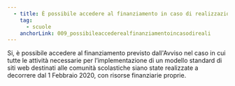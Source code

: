 ```yaml
---
  - title: È possibile accedere al finanziamento in caso di realizzazione del progetto prima della pubblicazione dell'Avviso "Esperienza del cittadino nei servizi pubblici” SCUOLE in riferito alla Misura 1.4.1? ?
    tag:
      - scuole
    anchorLink: 009_possibileaccederealfinanziamentoincasodireali
---
```


Si, è possibile accedere al finanziamento previsto dall'Avviso nel caso in cui tutte le attività necessarie per l’implementazione di un modello standard di siti web destinati alle comunità scolastiche siano state realizzate a decorrere dal 1 Febbraio 2020, con risorse finanziarie proprie.